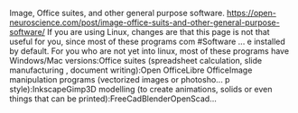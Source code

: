 Image, Office suites, and other general purpose software. https://open-neuroscience.com/post/image-office-suits-and-other-general-purpose-software/
If you are using Linux, changes are that this page is not that useful for you, since most of these programs com #Software ...
e installed by default. For you who are not yet into linux, most of these programs have Windows/Mac versions:Office suites (spreadsheet calculation, slide manufacturing , document writing):Open OfficeLibre OfficeImage manipulation programs (vectorized images or photosho...
p style):InkscapeGimp3D modelling (to create animations, solids or even things that can be printed):FreeCadBlenderOpenScad...
